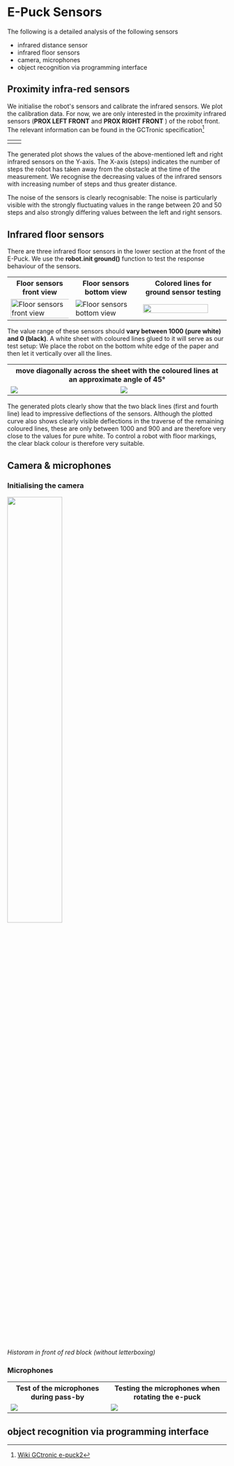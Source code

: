 # E-Puck Sensors #

The following is a detailed analysis of the following sensors
- infrared distance sensor
- infrared floor sensors
- camera, microphones
- object recognition via programming interface

## Proximity infra-red sensors ##

We initialise the robot's sensors and calibrate the infrared sensors. We plot the calibration data. For now, we are only interested in the proximity infrared sensors (**PROX LEFT FRONT** and **PROX RIGHT FRONT** ) of the robot front. The relevant information can be found in the GCTronic specification[^1]

<table>
  <tr>
    <td><img src="https://github.com/oliolioli/Robotics/assets/4264535/60756dc9-6ed8-4cfa-9c25-9c1cd0529279" alt=""></td><td><img src="https://github.com/oliolioli/Robotics/assets/4264535/403a406f-dc51-4b47-b276-d04d071d8089" alt=""></td>
  </tr>
</table>

The generated plot shows the values of the above-mentioned left and right infrared sensors on the Y-axis. The X-axis (steps) indicates the number of steps the robot has taken away from the obstacle at the time of the measurement. We recognise the decreasing values of the infrared sensors with increasing number of steps and thus greater distance.

The noise of the sensors is clearly recognisable: The noise is particularly visible with the strongly fluctuating values in the range between 20 and 50 steps and also strongly differing values between the left and right sensors.

## Infrared floor sensors ##

There are three infrared floor sensors in the lower section at the front of the E-Puck. We use the **robot.init ground()** function to test the response behaviour of the sensors.

<table>
  <th>Floor sensors front view</th><th>Floor sensors bottom view</th><th>Colored lines for ground sensor testing</th>
  <tr>
    <td><img src="https://github.com/oliolioli/Robotics/assets/4264535/01f7d0ac-3de5-4c95-a83d-44bbb603cf02" alt="Floor sensors front view" height="110%" width="110%">
    <td><img src="https://github.com/oliolioli/Robotics/assets/4264535/2fbc87e7-bad2-4672-a514-2d734a0221df" alt="Floor sensors bottom view"></td>
    <td><img src="https://github.com/oliolioli/Robotics/assets/4264535/bcce3666-e59a-404d-ac44-715f7c9af859 alt="Colored lines for ground sensor testing" height="90%" width="90%"></td>
  </tr>
</table>

The value range of these sensors should **vary between 1000 (pure white) and 0 (black)**. A white sheet with coloured lines glued to it will serve as our test setup: 
We place the robot on the bottom white edge of the paper and then let it vertically over all the lines. 

<table>
  <th colspan="2">move diagonally across the sheet with the coloured lines at an approximate angle of 45°</th>
  <tr>
    <td><img src="https://github.com/oliolioli/Robotics/assets/4264535/5002bd56-23a8-4fdd-aabe-a7f4ae6ee316"></td>
    <td><img src="https://github.com/oliolioli/Robotics/assets/4264535/a938e8e6-57ef-4455-aad4-de09f2cc36d3"></td>
  </tr>
</table>

The generated plots clearly show that the two black lines (first and fourth line) lead to impressive deflections of the sensors. Although the plotted curve also shows clearly visible deflections in the traverse of the remaining coloured lines, these are only between 1000 and 900 and are therefore very close to the values for pure white. To control a robot with floor markings, the clear black colour is therefore very suitable.

## Camera & microphones ##

### Initialising the camera ##

<img src="https://github.com/oliolioli/Robotics/assets/4264535/f2f824b9-fce5-4a8a-8e58-3d4199ba4824" height="50%" width="50%"><br/>
_Historam in front of red block (without letterboxing)_

### Microphones ###

<table>
  <th>Test of the microphones during pass-by</th><th>Testing the microphones when rotating the e-puck</th>
  <tr><td><img src="https://github.com/oliolioli/Robotics/assets/4264535/2e56b042-a98d-4557-8f3a-a6d97d49c9fa"></td><td><img src="https://github.com/oliolioli/Robotics/assets/4264535/6735b862-ee47-41c7-89cf-91fef7a98777"></td>
  </tr></table>




## object recognition via programming interface ##

[^1]: [Wiki GCtronic e-puck2](https://www.gctronic.com/doc/index.php?title=e-puck2)

